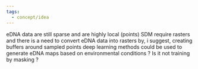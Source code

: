 ```yaml
---
tags:
  - concept/idea
---
```

eDNA data are still sparse and are highly local (points)
SDM require rasters and there is a need to convert eDNA data into rasters by, i suggest, creating buffers around sampled points
deep learning methods could be used to generate eDNA maps based on environmental conditions ? Is it not training by masking ?